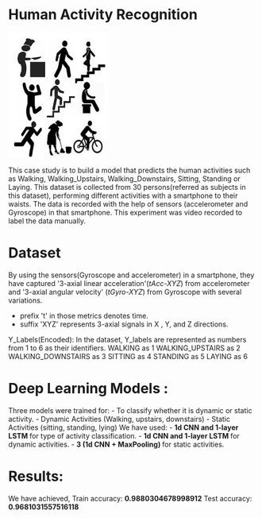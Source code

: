 # Human Activity Recognition

![](har.jpg)

This case study is to build a model that predicts the human activities such as Walking, Walking_Upstairs, Walking_Downstairs, Sitting, Standing or Laying.
This dataset is collected from 30 persons(referred as subjects in this dataset), performing different activities with a smartphone to their waists. The data is recorded with the help of sensors (accelerometer and Gyroscope) in that smartphone. This experiment was video recorded to label the data manually.

# Dataset

By using the sensors(Gyroscope and accelerometer) in a smartphone, they have captured '3-axial linear acceleration'(_tAcc-XYZ_) from accelerometer and '3-axial angular velocity' (_tGyro-XYZ_) from Gyroscope with several variations.
 - prefix 't' in those metrics denotes time.
 - suffix 'XYZ' represents 3-axial signals in X , Y, and Z directions.
 
Y_Labels(Encoded):
In the dataset, Y_labels are represented as numbers from 1 to 6 as their identifiers.
    WALKING as 1
    WALKING_UPSTAIRS as 2
    WALKING_DOWNSTAIRS as 3
    SITTING as 4
    STANDING as 5
    LAYING as 6
    
 # Deep Learning Models :
 
 Three models were trained for:
      - To classify whether it is dynamic or static activity.
      - Dynamic Activities (Walking, upstairs, downstairs)
      - Static Activities  (sitting, standing, lying)
  We have used:
      - <b> 1d CNN and 1-layer LSTM </b> for type of activity classification.
      - <b> 1d CNN and 1-layer LSTM </b> for dynamic activities.
      - <b> 3 (1d CNN + MaxPooling) </b> for static activities.
      
  # Results:
  
  We have achieved,
  Train accuracy: <b>0.9880304678998912</b>
  Test accuracy:  <b>0.9681031557516118</b> 
